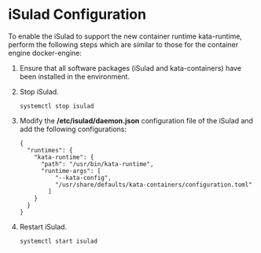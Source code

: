 # iSulad Configuration<a name="EN-US_TOPIC_0226309119"></a>

To enable the iSulad to support the new container runtime kata-runtime, perform the following steps which are similar to those for the container engine docker-engine:

1.  Ensure that all software packages \(iSulad and kata-containers\) have been installed in the environment.
2.  Stop iSulad.

    ```
    systemctl stop isulad
    ```

3.  Modify the  **/etc/isulad/daemon.json**  configuration file of the iSulad and add the following configurations:

    ```
    {
      "runtimes": {
        "kata-runtime": {
          "path": "/usr/bin/kata-runtime",
          "runtime-args": [
              "--kata-config",
              "/usr/share/defaults/kata-containers/configuration.toml"
            ]
        }
      }
    }
    ```

4.  Restart iSulad.

    ```
    systemctl start isulad
    ```


